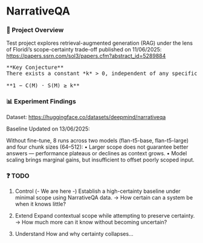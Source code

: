 # NarrativeQA

### 🧠 Project Overview

Test project explores retrieval-augmented generation (RAG) under the lens of Floridi’s scope-certainty trade-off published on 11/06/2025: https://papers.ssrn.com/sol3/papers.cfm?abstract_id=5289884

<pre>
**Key Conjecture**  
There exists a constant *k* > 0, independent of any specific system, such that every sufficiently expressive AI mechanism *M* satisfies:  

**1 − C(M) · S(M) ≥ k**
</pre>


### 📊 Experiment Findings
Dataset: https://huggingface.co/datasets/deepmind/narrativeqa

Baseline Updated on 13/06/2025:

Without fine-tune, 8 runs across two models (flan-t5-base, flan-t5-large) and four chunk sizes (64–512):
	•	Larger scope does not guarantee better answers — performance plateaus or declines as context grows.
	•	Model scaling brings marginal gains, but insufficient to offset poorly scoped input.


### ❓ TODO

1.	Control (- We are here -)
Establish a high-certainty baseline under minimal scope using NarrativeQA data.
→ How certain can a system be when it knows little?

2.	Extend
Expand contextual scope while attempting to preserve certainty.
→ How much more can it know without becoming uncertain?

3.	Understand
How and why certainty collapses...
